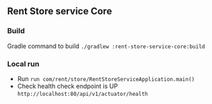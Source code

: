 ## Rent Store service Core

### Build
Gradle command to build
`./gradlew :rent-store-service-core:build`

### Local run
- Run
  `run com/rent/store/RentStoreServiceApplication.main()`
- Check health check endpoint is UP
  `http://localhost:80/api/v1/actuator/health`
